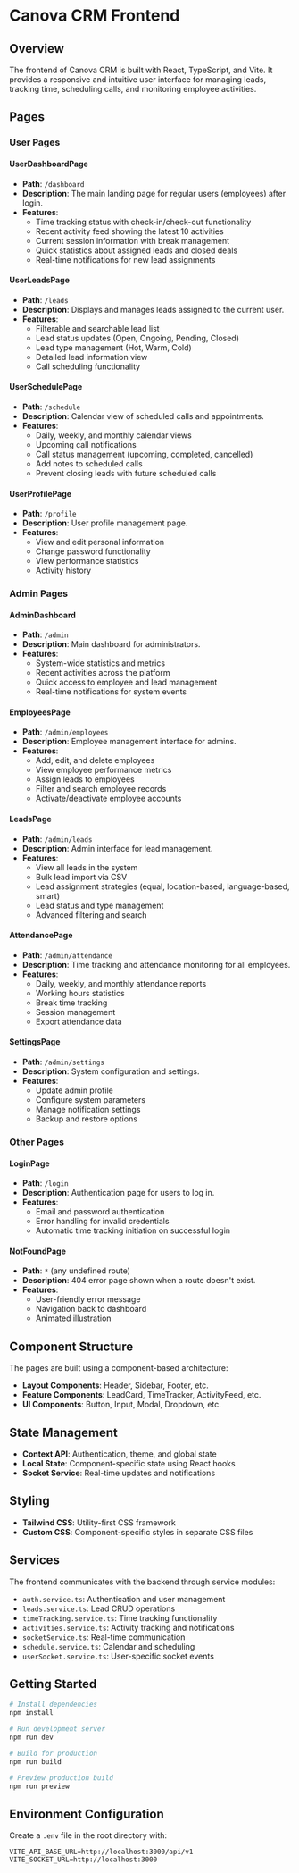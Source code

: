 # Canova CRM Frontend

## Overview

The frontend of Canova CRM is built with React, TypeScript, and Vite. It provides a responsive and intuitive user interface for managing leads, tracking time, scheduling calls, and monitoring employee activities.

## Pages

### User Pages

#### UserDashboardPage

- **Path**: `/dashboard`
- **Description**: The main landing page for regular users (employees) after login.
- **Features**:
  - Time tracking status with check-in/check-out functionality
  - Recent activity feed showing the latest 10 activities
  - Current session information with break management
  - Quick statistics about assigned leads and closed deals
  - Real-time notifications for new lead assignments

#### UserLeadsPage

- **Path**: `/leads`
- **Description**: Displays and manages leads assigned to the current user.
- **Features**:
  - Filterable and searchable lead list
  - Lead status updates (Open, Ongoing, Pending, Closed)
  - Lead type management (Hot, Warm, Cold)
  - Detailed lead information view
  - Call scheduling functionality

#### UserSchedulePage

- **Path**: `/schedule`
- **Description**: Calendar view of scheduled calls and appointments.
- **Features**:
  - Daily, weekly, and monthly calendar views
  - Upcoming call notifications
  - Call status management (upcoming, completed, cancelled)
  - Add notes to scheduled calls
  - Prevent closing leads with future scheduled calls

#### UserProfilePage

- **Path**: `/profile`
- **Description**: User profile management page.
- **Features**:
  - View and edit personal information
  - Change password functionality
  - View performance statistics
  - Activity history

### Admin Pages

#### AdminDashboard

- **Path**: `/admin`
- **Description**: Main dashboard for administrators.
- **Features**:
  - System-wide statistics and metrics
  - Recent activities across the platform
  - Quick access to employee and lead management
  - Real-time notifications for system events

#### EmployeesPage

- **Path**: `/admin/employees`
- **Description**: Employee management interface for admins.
- **Features**:
  - Add, edit, and delete employees
  - View employee performance metrics
  - Assign leads to employees
  - Filter and search employee records
  - Activate/deactivate employee accounts

#### LeadsPage

- **Path**: `/admin/leads`
- **Description**: Admin interface for lead management.
- **Features**:
  - View all leads in the system
  - Bulk lead import via CSV
  - Lead assignment strategies (equal, location-based, language-based, smart)
  - Lead status and type management
  - Advanced filtering and search

#### AttendancePage

- **Path**: `/admin/attendance`
- **Description**: Time tracking and attendance monitoring for all employees.
- **Features**:
  - Daily, weekly, and monthly attendance reports
  - Working hours statistics
  - Break time tracking
  - Session management
  - Export attendance data

#### SettingsPage

- **Path**: `/admin/settings`
- **Description**: System configuration and settings.
- **Features**:
  - Update admin profile
  - Configure system parameters
  - Manage notification settings
  - Backup and restore options

### Other Pages

#### LoginPage

- **Path**: `/login`
- **Description**: Authentication page for users to log in.
- **Features**:
  - Email and password authentication
  - Error handling for invalid credentials
  - Automatic time tracking initiation on successful login

#### NotFoundPage

- **Path**: `*` (any undefined route)
- **Description**: 404 error page shown when a route doesn't exist.
- **Features**:
  - User-friendly error message
  - Navigation back to dashboard
  - Animated illustration

## Component Structure

The pages are built using a component-based architecture:

- **Layout Components**: Header, Sidebar, Footer, etc.
- **Feature Components**: LeadCard, TimeTracker, ActivityFeed, etc.
- **UI Components**: Button, Input, Modal, Dropdown, etc.

## State Management

- **Context API**: Authentication, theme, and global state
- **Local State**: Component-specific state using React hooks
- **Socket Service**: Real-time updates and notifications

## Styling

- **Tailwind CSS**: Utility-first CSS framework
- **Custom CSS**: Component-specific styles in separate CSS files

## Services

The frontend communicates with the backend through service modules:

- `auth.service.ts`: Authentication and user management
- `leads.service.ts`: Lead CRUD operations
- `timeTracking.service.ts`: Time tracking functionality
- `activities.service.ts`: Activity tracking and notifications
- `socketService.ts`: Real-time communication
- `schedule.service.ts`: Calendar and scheduling
- `userSocket.service.ts`: User-specific socket events

## Getting Started

```bash
# Install dependencies
npm install

# Run development server
npm run dev

# Build for production
npm run build

# Preview production build
npm run preview
```

## Environment Configuration

Create a `.env` file in the root directory with:

```
VITE_API_BASE_URL=http://localhost:3000/api/v1
VITE_SOCKET_URL=http://localhost:3000
```
